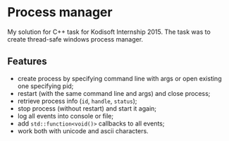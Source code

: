 # Process manager
My solution for C++ task for Kodisoft Internship 2015. The task was to create thread-safe windows process manager.

## Features
- create process by specifying command line with args or open existing one specifying pid;
- restart (with the same command line and args) and close process; 
- retrieve process info (`id`, `handle`, `status`);
- stop process (without restart) and start it again;
- log all events into console or file;
- add `std::function<void()>` callbacks to all events;
- work both with unicode and ascii characters.
